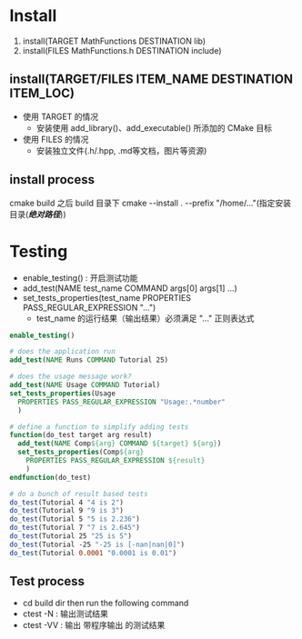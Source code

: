 # Install
1. install(TARGET MathFunctions DESTINATION lib)
2. install(FILES MathFunctions.h DESTINATION include)

## install(TARGET/FILES ITEM_NAME DESTINATION ITEM_LOC)

- 使用 TARGET 的情况
    - 安装使用 add_library()、add_executable() 所添加的 CMake 目标
- 使用 FILES 的情况
    - 安装独立文件(.h/.hpp, .md等文档，图片等资源)

## install process
cmake build 之后 build 目录下 cmake --install . --prefix "/home/..."(指定安装目录(***绝对路径***))

# Testing
- enable_testing() : 开启测试功能
- add_test(NAME test_name COMMAND args[0] args[1] ...)
- set_tests_properties(test_name PROPERTIES PASS_REGULAR_EXPRESSION "...")
    - test_name 的运行结果（输出结果）必须满足 "..." 正则表达式

~~~cmake 
enable_testing()

# does the application run
add_test(NAME Runs COMMAND Tutorial 25)

# does the usage message work?
add_test(NAME Usage COMMAND Tutorial)
set_tests_properties(Usage
  PROPERTIES PASS_REGULAR_EXPRESSION "Usage:.*number"
  )

# define a function to simplify adding tests
function(do_test target arg result)
  add_test(NAME Comp${arg} COMMAND ${target} ${arg})
  set_tests_properties(Comp${arg}
    PROPERTIES PASS_REGULAR_EXPRESSION ${result}
    )
endfunction(do_test)

# do a bunch of result based tests
do_test(Tutorial 4 "4 is 2")
do_test(Tutorial 9 "9 is 3")
do_test(Tutorial 5 "5 is 2.236")
do_test(Tutorial 7 "7 is 2.645")
do_test(Tutorial 25 "25 is 5")
do_test(Tutorial -25 "-25 is [-nan|nan|0]")
do_test(Tutorial 0.0001 "0.0001 is 0.01")
~~~

## Test process
- cd build dir then run the following command 
- ctest -N : 输出测试结果
- ctest -VV : 输出 带程序输出 的测试结果
